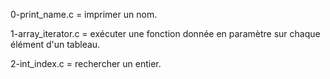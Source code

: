 0-print_name.c = imprimer un nom.

1-array_iterator.c = exécuter une fonction donnée en paramètre sur chaque élément d'un tableau.

2-int_index.c = rechercher un entier.


